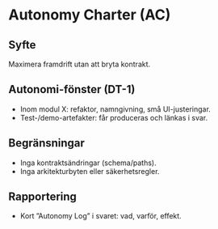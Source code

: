 # Autonomy Charter (AC)

## Syfte
Maximera framdrift utan att bryta kontrakt.

## Autonomi-fönster (DT-1)
- Inom modul X: refaktor, namngivning, små UI-justeringar.
- Test-/demo-artefakter: får produceras och länkas i svar.

## Begränsningar
- Inga kontraktsändringar (schema/paths).
- Inga arkitekturbyten eller säkerhetsregler.

## Rapportering
- Kort ”Autonomy Log” i svaret: vad, varför, effekt.
